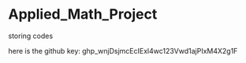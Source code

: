 # Applied_Math_Project
storing codes


here is the github key: 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
